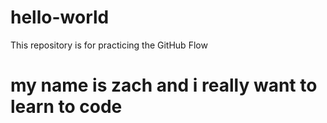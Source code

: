 # hello-world
This repository is for practicing the GitHub Flow
# my name is zach and i really want to learn to code
